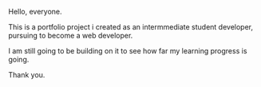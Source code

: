 Hello, everyone.

This is a portfolio project i created as an intermmediate student developer, pursuing to become a web developer.

I am still going to be building on it to see how far my learning progress is going.

Thank you.

